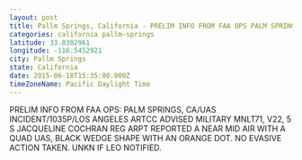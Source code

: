 ```yaml
---
layout: post
title: Pallm Springs, California - PRELIM INFO FROM FAA OPS PALM SPRINGS CA UAS INCIDENT 1035P LOS ANGELES ARTCC ADVISED
categories: california pallm-springs
latitude: 33.8302961
longitude: -116.5452921
city: Pallm Springs
state: California
date: 2015-06-18T15:35:00.000Z
timeZoneName: Pacific Daylight Time
---
```


PRELIM INFO FROM FAA OPS: PALM SPRINGS, CA/UAS INCIDENT/1035P/LOS ANGELES ARTCC  ADVISED MILITARY MNLT71, V22, 5 S JACQUELINE COCHRAN REG ARPT REPORTED A NEAR MID AIR WITH A QUAD UAS, BLACK WEDGE SHAPE WITH AN ORANGE DOT. NO EVASIVE ACTION TAKEN. UNKN IF LEO NOTIFIED. 